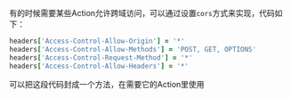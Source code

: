 有的时候需要某些Action允许跨域访问，可以通过设置`cors`方式来实现，代码如下：

```ruby
headers['Access-Control-Allow-Origin'] = '*'
headers['Access-Control-Allow-Methods'] = 'POST, GET, OPTIONS'
headers['Access-Control-Request-Method'] = '*'
headers['Access-Control-Allow-Headers'] = '*'
```

可以把这段代码封成一个方法，在需要它的Action里使用
